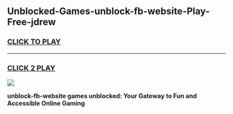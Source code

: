 
## Unblocked-Games-unblock-fb-website-Play-Free-jdrew
<h3>
<a href="https://premium76.site?title=unblock-fb-website&ref=21A">CLICK TO PLAY</a></h3>
<hr>

<h3>
<a href="https://premium76.site?title=unblock-fb-website&ref=21A">CLICK 2 PLAY</a>
  
</h3>

<a href="https://premium76.site?title=unblock-fb-website&ref=21A"><img src="https://clearcache.store/games.png"></a>


**unblock-fb-website games unblocked: Your Gateway to Fun and Accessible Online Gaming**

